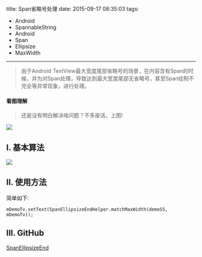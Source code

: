 title: Span省略号处理
date: 2015-09-17 08:35:03
tags:
- Android
- SpannableString
- Android
- Span
- Ellipsize
- MaxWidth

---

> 由于Android TextView最大宽度尾部省略号的场景，在内容含有Span的时候，并为对Span处理，导致达到最大宽度尾部无省略号，甚至Span绘制不完全等异常现象，进行处理。

<!-- more -->

#### 看图理解

> 还是没有明白解决啥问题？不多废话，上图!

![](https://raw.githubusercontent.com/Jacksgong/SpanEllipsizeEnd/master/imgs/demo.jpg)

## I. 基本算法

![](https://raw.githubusercontent.com/Jacksgong/SpanEllipsizeEnd/master/imgs/algorithm.jpg)

## II. 使用方法

简单如下:

```
mDemoTv.setText(SpanEllipsizeEndHelper.matchMaxWidth(demoSS, mDemoTv));
```

## III. GitHub

[SpanEllipsizeEnd](https://github.com/Jacksgong/SpanEllipsizeEnd)
